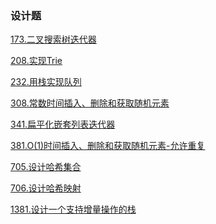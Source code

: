 ### 设计题

<a href="all_note/173.二叉搜索树迭代器.md">173.二叉搜索树迭代器</a>

<a href="all_note/208.实现Trie.md">208.实现Trie</a>

<a href="all_note/232.用栈实现队列.md">232.用栈实现队列</a>

<a href="all_note/308.常数时间插入、删除和获取随机元素.md">308.常数时间插入、删除和获取随机元素</a>

<a href="all_note/341.扁平化嵌套列表迭代器.md">341.扁平化嵌套列表迭代器</a>

<a href="all_note/381.O(1)时间插入、删除和获取随机元素-允许重复.md">381.O(1)时间插入、删除和获取随机元素-允许重复</a>

<a href="all_note/705.设计哈希集合.md">705.设计哈希集合</a>

<a href="all_note/706.设计哈希映射.md">706.设计哈希映射</a>

<a href="all_note/1381.设计一个支持增量操作的栈.md">1381.设计一个支持增量操作的栈</a>